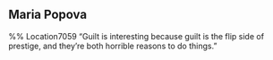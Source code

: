 ## Maria Popova 
%% Location7059 
“Guilt is interesting because guilt is the flip side of prestige, and they’re both horrible reasons to do things.” 